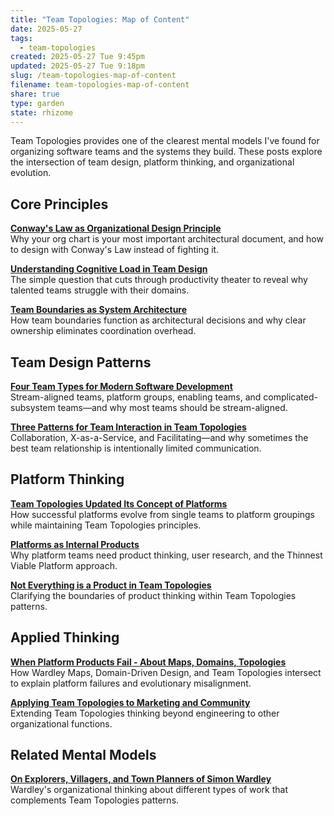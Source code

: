 ```yaml
---
title: "Team Topologies: Map of Content"
date: 2025-05-27
tags:
  - team-topologies
created: 2025-05-27 Tue 9:45pm
updated: 2025-05-27 Tue 9:18pm
slug: /team-topologies-map-of-content
filename: team-topologies-map-of-content
share: true
type: garden
state: rhizome
---
```


Team Topologies provides one of the clearest mental models I've found for organizing software teams and the systems they build. These posts explore the intersection of team design, platform thinking, and organizational evolution.

## Core Principles

**[Conway's Law as Organizational Design Principle](/conways-law-as-organizational-design-principle)**  
Why your org chart is your most important architectural document, and how to design with Conway's Law instead of fighting it.

**[Understanding Cognitive Load in Team Design](/understanding-cognitive-load-in-team-design)**  
The simple question that cuts through productivity theater to reveal why talented teams struggle with their domains.

**[Team Boundaries as System Architecture](/team-boundaries-as-system-architecture)**  
How team boundaries function as architectural decisions and why clear ownership eliminates coordination overhead.

## Team Design Patterns

**[Four Team Types for Modern Software Development](/four-team-types-for-modern-software-development)**  
Stream-aligned teams, platform groups, enabling teams, and complicated-subsystem teams—and why most teams should be stream-aligned.

**[Three Patterns for Team Interaction in Team Topologies](/three-patterns-for-team-interaction-in-team-topologies)**  
Collaboration, X-as-a-Service, and Facilitating—and why sometimes the best team relationship is intentionally limited communication.

## Platform Thinking

**[Team Topologies Updated Its Concept of Platforms](/team-topologies-updated-its-concept-of-platforms)**  
How successful platforms evolve from single teams to platform groupings while maintaining Team Topologies principles.

**[Platforms as Internal Products](/platforms-as-internal-products)**  
Why platform teams need product thinking, user research, and the Thinnest Viable Platform approach.

**[Not Everything is a Product in Team Topologies](/garden/not-everything-is-a-product-in-team-topologies)**  
Clarifying the boundaries of product thinking within Team Topologies patterns.

## Applied Thinking

**[When Platform Products Fail - About Maps, Domains, Topologies](/when-platform-products-fail-about-maps-domains-topologies)**  
How Wardley Maps, Domain-Driven Design, and Team Topologies intersect to explain platform failures and evolutionary misalignment.

**[Applying Team Topologies to Marketing and Community](/articles/2025-04-29-applying-team-topologies-to-marketing-and-community)**  
Extending Team Topologies thinking beyond engineering to other organizational functions.

## Related Mental Models

**[On Explorers, Villagers, and Town Planners of Simon Wardley](/articles/2015-01-03-on-explorers-villager-and-towns-planners-of-simon-wardley)**  
Wardley's organizational thinking about different types of work that complements Team Topologies patterns.

